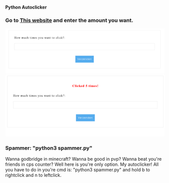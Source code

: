 #### Python Autoclicker

### Go to [This website](localhost:6969) and enter the amount you want.
<img src="./images/example1.png" alt="Example1">
<img src="./images/example2.png" alt="Example2">

### Spammer: "python3 spammer.py"
Wanna godbridge in minecraft?
Wanna be good in pvp?
Wanna beat you're friends in cps counter?
Well here is you're only option. My autoclicker! All you have to do in you're cmd is: "python3 spammer.py" and hold b to rightclick and n to leftclick.